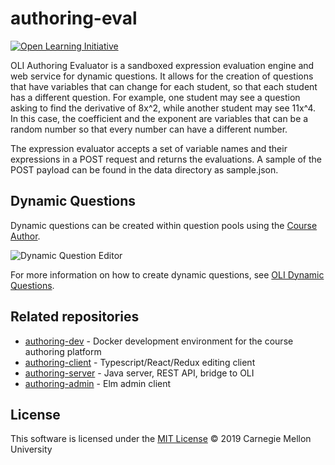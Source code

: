 # authoring-eval

[![Open Learning Initiative](https://oli.cmu.edu/wp-content/uploads/2018/10/oli-logo-78px-high-1.svg)](http://oli.cmu.edu/)

OLI Authoring Evaluator is a sandboxed expression evaluation engine and web service for dynamic questions. It allows for the creation of questions that have variables that can change for each student, so that each student has a different question. For example, one student may see a question asking to find the derivative of 8x^2, while another student may see 11x^4. In this case, the coefficient and the exponent are variables that can be a random number so that every number can have a different number.

The expression evaluator accepts a set of variable names and their expressions in a POST request and returns the evaluations. A sample of the POST payload can be found in the data directory as sample.json.

## Dynamic Questions
Dynamic questions can be created within question pools using the [Course Author](https://echo.oli.cmu.edu).

![Dynamic Question Editor](https://docs.oli.cmu.edu/dynamic-questions/img/variable_editor_example.png)

For more information on how to create dynamic questions, see [OLI Dynamic Questions](https://docs.oli.cmu.edu/dynamic-questions/).

## Related repositories
* [authoring-dev](https://github.com/Simon-Initiative/authoring-dev) - Docker development environment for the course authoring platform
* [authoring-client](https://github.com/Simon-Initiative/authoring-client) - Typescript/React/Redux editing client
* [authoring-server](https://github.com/Simon-Initiative/authoring-server) - Java server, REST API, bridge to OLI
* [authoring-admin](https://github.com/Simon-Initiative/authoring-admin) - Elm admin client

## License
This software is licensed under the [MIT License](./LICENSE) © 2019 Carnegie Mellon University
